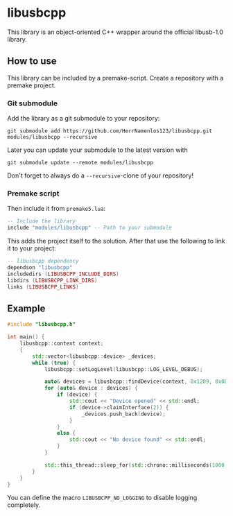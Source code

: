 # libusbcpp

This library is an object-oriented C++ wrapper around the official libusb-1.0 library.

## How to use

This library can be included by a premake-script. Create a repository with a premake project.

### Git submodule

Add the library as a git submodule to your repository:  
```
git submodule add https://github.com/HerrNamenlos123/libusbcpp.git modules/libusbcpp --recursive
```
Later you can update your submodule to the latest version with  
```
git submodule update --remote modules/libusbcpp
```
Don't forget to always do a `--recursive`-clone of your repository!

### Premake script

Then include it from `premake5.lua`:

```lua
-- Include the library
include "modules/libusbcpp" -- Path to your submodule
```

This adds the project itself to the solution. After that use the following to link it to your project:

```lua
-- libusbcpp dependency
dependson "libusbcpp"
includedirs (LIBUSBCPP_INCLUDE_DIRS)
libdirs (LIBUSBCPP_LINK_DIRS)
links (LIBUSBCPP_LINKS)
```

## Example

```C++
#include "libusbcpp.h"

int main() {
    libusbcpp::context context;
	{
		std::vector<libusbcpp::device> _devices;
		while (true) {
			libusbcpp::setLogLevel(libusbcpp::LOG_LEVEL_DEBUG);

			auto& devices = libusbcpp::findDevice(context, 0x1209, 0x0D32);
			for (auto& device : devices) {
				if (device) {
					std::cout << "Device opened" << std::endl;
					if (device->claimInterface(2)) {
						_devices.push_back(device);
					}
				}
				else {
					std::cout << "No device found" << std::endl;
				}
			}

			std::this_thread::sleep_for(std::chrono::milliseconds(1000));
		}
	}
}
```

You can define the macro `LIBUSBCPP_NO_LOGGING` to disable logging completely.

